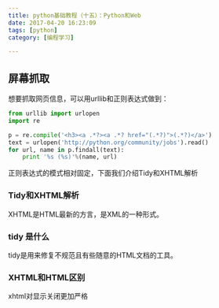 ```yaml
---
title: python基础教程（十五）：Python和Web
date: 2017-04-20 16:23:09
tags: [python]
category: [编程学习]

---
```


## 屏幕抓取

想要抓取网页信息，可以用urllib和正则表达式做到：
<!--more-->
```python
from urllib import urlopen
import re

p = re.compile('<h3><a .*?><a .*? href="(.*?)">(.*?)</a>')
text = urlopen('http://python.org/community/jobs').read()
for url, name in p.findall(text):
    print '%s (%s)'%(name, url)
```

正则表达式的模式相对固定，下面我们介绍Tidy和XHTML解析

### Tidy和XHTML解析

XHTML是HTML最新的方言，是XML的一种形式。

### tidy 是什么

tidy是用来修复不规范且有些随意的HTML文档的工具。

### XHTML和HTML区别

xhtml对显示关闭更加严格

